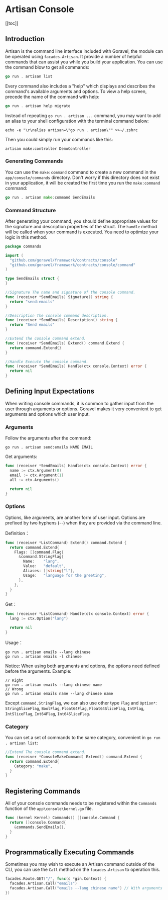 # Artisan Console

[[toc]]

## Introduction

Artisan is the command line interface included with Goravel, the module can be operated using `facades.Artisan`. It provide a number of helpful commands that can assist you while you build your application. You can use the command blow to get all commands:

```go
go run . artisan list
```

Every command also includes a "help" which displays and describes the command's available arguments and options. To view a help screen, precede the name of the command with help:

```go
go run . artisan help migrate
```

Instead of repeating `go run . artisan ...` command, you may want to add an alias to your shell configuration with the terminal command below:

```shell
echo -e "\r\nalias artisan=\"go run . artisan\"" >>~/.zshrc
```

Then you could simply run your commands like this:

```shell
artisan make:controller DemoController
```

### Generating Commands

You can use the `make:command` command to create a new command in the `app/console/commands` directory. Don't worry if this directory does not exist in your application, it will be created the first time you run the `make:command` command:

```go
go run . artisan make:command SendEmails
```

### Command Structure

After generating your command, you should define appropriate values for the signature and description properties of the struct. The `handle` method will be called when your command is executed. You need to optimize your logic in this method.

```go
package commands

import (
  "github.com/goravel/framework/contracts/console"
  "github.com/goravel/framework/contracts/console/command"
)

type SendEmails struct {
}

//Signature The name and signature of the console command.
func (receiver *SendEmails) Signature() string {
  return "send:emails"
}

//Description The console command description.
func (receiver *SendEmails) Description() string {
  return "Send emails"
}

//Extend The console command extend.
func (receiver *SendEmails) Extend() command.Extend {
  return command.Extend{}
}

//Handle Execute the console command.
func (receiver *SendEmails) Handle(ctx console.Context) error {
  return nil
}
```

## Defining Input Expectations

When writing console commands, it is common to gather input from the user through arguments or options. Goravel makes it very convenient to get arguments and options which user input.

### Arguments

Follow the arguments after the command:

```
go run . artisan send:emails NAME EMAIL
```

Get arguments:

```go
func (receiver *SendEmails) Handle(ctx console.Context) error {
  name := ctx.Argument(0)
  email := ctx.Argument(1)
  all := ctx.Arguments()

  return nil
}
```

### Options

Options, like arguments, are another form of user input. Options are prefixed by two hyphens (--) when they are provided via the command line.

Definition：

```go
func (receiver *ListCommand) Extend() command.Extend {
  return command.Extend{
    Flags: []command.Flag{
      &command.StringFlag{
        Name:    "lang",
        Value:   "default",
        Aliases: []string{"l"},
        Usage:   "language for the greeting",
      },
    },
  }
}
```

Get：

```go
func (receiver *ListCommand) Handle(ctx console.Context) error {
  lang := ctx.Option("lang")

  return nil
}
```

Usage：

```
go run . artisan emails --lang chinese
go run . artisan emails -l chinese
```

Notice: When using both arguments and options, the options need defined before the arguments. Example: 

```
// Right
go run . artisan emails --lang chinese name
// Wrong
go run . artisan emails name --lang chinese name
```

Except `command.StringFlag`, we can also use other type `Flag` and `Option*`: `StringSliceFlag`, `BoolFlag`, `Float64Flag`, `Float64SliceFlag`, `IntFlag`, `IntSliceFlag`, `Int64Flag`, `Int64SliceFlag`.

### Category

You can set a set of commands to the same category, convenient in `go run . artisan list`:

```go
//Extend The console command extend.
func (receiver *ConsoleMakeCommand) Extend() command.Extend {
  return command.Extend{
    Category: "make",
  }
}
```

## Registering Commands

All of your console commands needs to be registered within the `Commands` function of the `app\console\kernel.go` file.

```go
func (kernel Kernel) Commands() []console.Command {
  return []console.Command{
    &commands.SendEmails{},
  }
}
```

## Programmatically Executing Commands

Sometimes you may wish to execute an Artisan command outside of the CLI, you can use the `Call` method on the `facades.Artisan` to operation this.

```go
facades.Route.GET("/", func(c *gin.Context) {
  facades.Artisan.Call("emails")
  facades.Artisan.Call("emails --lang chinese name") // With arguments and options
})
```

<CommentService/>
